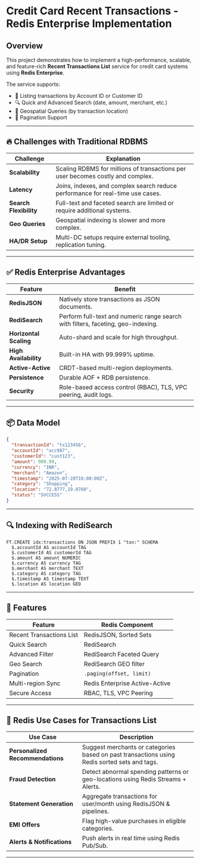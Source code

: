 # Credit Card Recent Transactions - Redis Enterprise Implementation

## Overview

This project demonstrates how to implement a high-performance, scalable, and feature-rich **Recent Transactions List** service for credit card systems using **Redis Enterprise**.

The service supports:

- 📄 Listing transactions by Account ID or Customer ID
- 🔍 Quick and Advanced Search (date, amount, merchant, etc.)
- 📍 Geospatial Queries (by transaction location)
- 📑 Pagination Support

---

## 🔥 Challenges with Traditional RDBMS

| Challenge | Explanation |
|----------|-------------|
| **Scalability** | Scaling RDBMS for millions of transactions per user becomes costly and complex. |
| **Latency** | Joins, indexes, and complex search reduce performance for real-time use cases. |
| **Search Flexibility** | Full-text and faceted search are limited or require additional systems. |
| **Geo Queries** | Geospatial indexing is slower and more complex. |
| **HA/DR Setup** | Multi-DC setups require external tooling, replication tuning. |

---

## ✅ Redis Enterprise Advantages

| Feature | Benefit |
|--------|---------|
| **RedisJSON** | Natively store transactions as JSON documents. |
| **RediSearch** | Perform full-text and numeric range search with filters, faceting, geo-indexing. |
| **Horizontal Scaling** | Auto-shard and scale for high throughput. |
| **High Availability** | Built-in HA with 99.999% uptime. |
| **Active-Active** | CRDT-based multi-region deployments. |
| **Persistence** | Durable AOF + RDB persistence. |
| **Security** | Role-based access control (RBAC), TLS, VPC peering, audit logs. |

---

## 📦 Data Model

```json
{
  "transactionId": "tx123456",
  "accountId": "acc987",
  "customerId": "cust123",
  "amount": 999.99,
  "currency": "INR",
  "merchant": "Amazon",
  "timestamp": "2025-07-28T10:00:00Z",
  "category": "Shopping",
  "location": "72.8777,19.0760",
  "status": "SUCCESS"
}
```
---
## 🔍 Indexing with RediSearch
```
FT.CREATE idx:transactions ON JSON PREFIX 1 "txn:" SCHEMA
  $.accountId AS accountId TAG
  $.customerId AS customerId TAG
  $.amount AS amount NUMERIC
  $.currency AS currency TAG
  $.merchant AS merchant TEXT
  $.category AS category TAG
  $.timestamp AS timestamp TEXT
  $.location AS location GEO
```
---
## 🔧 Features

| Feature                  | Redis Component                |
| ------------------------ | ------------------------------ |
| Recent Transactions List | RedisJSON, Sorted Sets         |
| Quick Search             | RediSearch                     |
| Advanced Filter          | RediSearch Faceted Query       |
| Geo Search               | RediSearch GEO filter          |
| Pagination               | `.paging(offset, limit)`       |
| Multi-region Sync        | Redis Enterprise Active-Active |
| Secure Access            | RBAC, TLS, VPC Peering         |

---
## 🧠 Redis Use Cases for Transactions List

| Use Case                         | Description                                                                                  |
| -------------------------------- | -------------------------------------------------------------------------------------------- |
| **Personalized Recommendations** | Suggest merchants or categories based on past transactions using Redis sorted sets and tags. |
| **Fraud Detection**              | Detect abnormal spending patterns or geo-locations using Redis Streams + Alerts.             |
| **Statement Generation**         | Aggregate transactions for user/month using RedisJSON & pipelines.                           |
| **EMI Offers**                   | Flag high-value purchases in eligible categories.                                            |
| **Alerts & Notifications**       | Push alerts in real time using Redis Pub/Sub.                                                |

---

